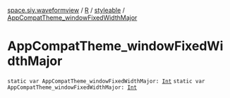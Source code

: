[space.siy.waveformview](../../index.md) / [R](../index.md) / [styleable](index.md) / [AppCompatTheme_windowFixedWidthMajor](./-app-compat-theme_window-fixed-width-major.md)

# AppCompatTheme_windowFixedWidthMajor

`static var AppCompatTheme_windowFixedWidthMajor: `[`Int`](https://kotlinlang.org/api/latest/jvm/stdlib/kotlin/-int/index.html)
`static var AppCompatTheme_windowFixedWidthMajor: `[`Int`](https://kotlinlang.org/api/latest/jvm/stdlib/kotlin/-int/index.html)